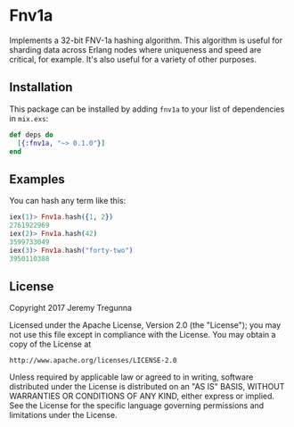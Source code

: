 # Fnv1a

Implements a 32-bit FNV-1a hashing algorithm. This algorithm is useful for
sharding data across Erlang nodes where uniqueness and speed are critical,
for example. It's also useful for a variety of other purposes.

## Installation

This package can be installed by adding `fnv1a` to your list of dependencies in
`mix.exs`:

```elixir
def deps do
  [{:fnv1a, "~> 0.1.0"}]
end
```

## Examples

You can hash any term like this:

```elixir
iex(1)> Fnv1a.hash({1, 2})
2761922969
iex(2)> Fnv1a.hash(42)
3599733049
iex(3)> Fnv1a.hash("forty-two")
3950110388
```

## License

Copyright 2017 Jeremy Tregunna

Licensed under the Apache License, Version 2.0 (the "License");
you may not use this file except in compliance with the License.
You may obtain a copy of the License at

    http://www.apache.org/licenses/LICENSE-2.0

Unless required by applicable law or agreed to in writing, software
distributed under the License is distributed on an "AS IS" BASIS,
WITHOUT WARRANTIES OR CONDITIONS OF ANY KIND, either express or implied.
See the License for the specific language governing permissions and
limitations under the License.

